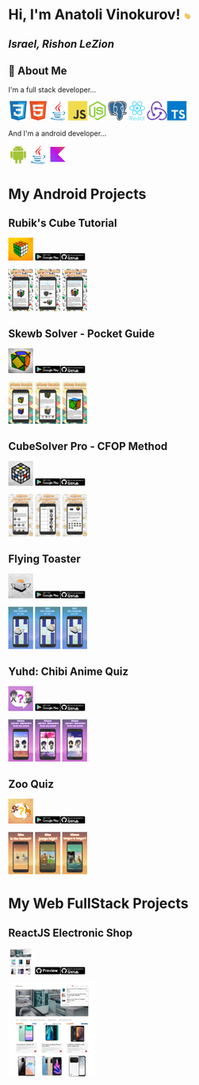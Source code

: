 ﻿# Hi, I'm Anatoli Vinokurov! <img src="./readme_assets/hello.gif" width="3%">

## _Israel, Rishon LeZion_

## 🚀 About Me
I'm a full stack developer...

<img src="https://raw.githubusercontent.com/devicons/devicon/master/icons/css3/css3-original.svg" height="40px" width="40px" /><img src="https://raw.githubusercontent.com/devicons/devicon/master/icons/html5/html5-original.svg" height="40px" width="40px" /><img src="https://raw.githubusercontent.com/devicons/devicon/master/icons/java/java-original.svg" height="40px" width="40px" /><img src="https://raw.githubusercontent.com/devicons/devicon/master/icons/javascript/javascript-original.svg" height="40px" width="40px" /><img src="https://raw.githubusercontent.com/devicons/devicon/master/icons/nodejs/nodejs-original.svg" height="40px" width="40px" /><img src="https://raw.githubusercontent.com/devicons/devicon/master/icons/postgresql/postgresql-original.svg" height="40px" width="40px" /><img src="https://raw.githubusercontent.com/devicons/devicon/master/icons/react/react-original-wordmark.svg" height="40px" width="40px" /><img src="https://raw.githubusercontent.com/devicons/devicon/master/icons/redux/redux-original.svg" height="40px" width="40px" /><img src="https://raw.githubusercontent.com/devicons/devicon/master/icons/typescript/typescript-original.svg" height="40px" width="40px" />

And I'm a android developer...

<img src="https://raw.githubusercontent.com/devicons/devicon/master/icons/android/android-original.svg" height="40px" width="40px" /><img src="https://raw.githubusercontent.com/devicons/devicon/master/icons/java/java-original.svg" height="40px" width="40px" /><img src="https://raw.githubusercontent.com/devicons/devicon/master/icons/kotlin/kotlin-original.svg" height="40px" width="40px" />

# My Android Projects

## Rubik's Cube Tutorial 

<img src="./readme_assets/1/ico.jpg" width="10%"> <a href="https://play.google.com/store/apps/details?id=com.anatoliyvinokurov.easyrubik"><img src="./readme_assets/googleplay.png" width="10%"></a><a href="https://github.com/AnatoliyVinokurov/Easy-Rubik-Android-Kotlin-"><img src="./readme_assets/git.png" width="10%"></a>

<img src="./readme_assets/1/1.jpg" width="10%"> <img src="./readme_assets/1/2.jpg" width="10%"> <img src="./readme_assets/1/3.jpg" width="10%">

## Skewb Solver - Pocket Guide

<img src="./readme_assets/2/ico.jpg" width="10%"> <a href="https://play.google.com/store/apps/details?id=com.anatoliyvinokurov.skewbsolver"><img src="./readme_assets/googleplay.png" width="10%"></a><a href="https://github.com/AnatoliyVinokurov/Skewb-Solver-Android-Kotlin"><img src="./readme_assets/git.png" width="10%"></a>

<img src="./readme_assets/2/1.jpg" width="10%"> <img src="./readme_assets/2/2.jpg" width="10%"> <img src="./readme_assets/2/3.jpg" width="10%">

## CubeSolver Pro - CFOP Method

<img src="./readme_assets/3/ico.jpg" width="10%"> <a href="https://play.google.com/store/apps/details?id=com.anatoliyvinokurov.rubikscube"><img src="./readme_assets/googleplay.png" width="10%"></a><a href="https://github.com/AnatoliyVinokurov/Rubiks-Cube-Android-Kotlin"><img src="./readme_assets/git.png" width="10%"></a>

<img src="./readme_assets/3/1.jpg" width="10%"> <img src="./readme_assets/3/2.jpg" width="10%"> <img src="./readme_assets/3/3.jpg" width="10%">

## Flying Toaster

<img src="./readme_assets/4/ico.jpg" width="10%"> <a href="https://play.google.com/store/apps/details?id=com.anatoliyvinokurov.flyingtoaster"><img src="./readme_assets/googleplay.png" width="10%"></a><a href="https://github.com/AnatoliyVinokurov/Flying-Toaster-Android-LibGDX-Java"><img src="./readme_assets/git.png" width="10%"></a>

<img src="./readme_assets/4/1.jpg" width="10%"> <img src="./readme_assets/4/2.jpg" width="10%"> <img src="./readme_assets/4/3.jpg" width="10%">

## Yuhd: Chibi Anime Quiz

<img src="./readme_assets/5/ico.jpg" width="10%"> <a href="https://play.google.com/store/apps/details?id=com.anatoliyvinokurov.quizanimegamekotlin"><img src="./readme_assets/googleplay.png" width="10%"></a><a href="https://github.com/AnatoliyVinokurov/QuizAnimeGameKotlin"><img src="./readme_assets/git.png" width="10%"></a>

<img src="./readme_assets/5/1.jpg" width="10%"> <img src="./readme_assets/5/2.jpg" width="10%"> <img src="./readme_assets/5/3.jpg" width="10%">

## Zoo Quiz

<img src="./readme_assets/6/ico.png" width="10%"> <a href="https://play.google.com/store/apps/details?id=com.anatoliyvinokurov.quizgamekotlin"><img src="./readme_assets/googleplay.png" width="10%"></a><a href="https://github.com/AnatoliyVinokurov/QuizGameKotlin"><img src="./readme_assets/git.png" width="10%"></a>

<img src="./readme_assets/6/1.jpg" width="10%"> <img src="./readme_assets/6/2.jpg" width="10%"> <img src="./readme_assets/6/3.jpg" width="10%">

# My Web FullStack Projects

## ReactJS Electronic Shop

<img src="./readme_assets/7/ReactJSElectronicShop.jpg" width="10%"> <a href="https://reactjs-first-shop.netlify.app/"><img src="./readme_assets/preview.png" width="10%"></a><a href="https://github.com/AnatoliyVinokurov/ReactJS_Shop"><img src="./readme_assets/git.png" width="10%"></a>

<img src="./readme_assets/7/ReactJSElectronicShop.jpg" width="35%"> 
